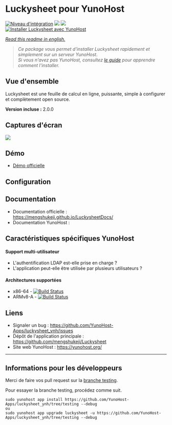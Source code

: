 # Luckysheet pour YunoHost

[![Niveau d'intégration](https://dash.yunohost.org/integration/hedgedoc.svg)](https://dash.yunohost.org/appci/app/hedgedoc) ![](https://ci-apps.yunohost.org/ci/badges/hedgedoc.status.svg) ![](https://ci-apps.yunohost.org/ci/badges/hedgedoc.maintain.svg)  
[![Installer Luckysheet avec YunoHost](https://install-app.yunohost.org/install-with-yunohost.png)](https://install-app.yunohost.org/?app=hedgedoc)

*[Read this readme in english.](./README.md)* 

> *Ce package vous permet d'installer Luckysheet rapidement et simplement sur un serveur YunoHost.  
Si vous n'avez pas YunoHost, consultez [le guide](https://yunohost.org/#/install) pour apprendre comment l'installer.*

## Vue d'ensemble
Luckysheet est une feuille de calcul en ligne, puissante, simple à configurer et complètement open source.

**Version incluse :** 2.0.0

## Captures d'écran

![](https://raw.githubusercontent.com/mengshukeji/Luckysheet/master/docs/.vuepress/public/img/LuckysheetDemo.gif)

## Démo

* [Démo officielle](https://mengshukeji.github.io/LuckysheetDemo/)

## Configuration


## Documentation

 * Documentation officielle : https://mengshukeji.github.io/LuckysheetDocs/
 * Documentation YunoHost : 

## Caractéristiques spécifiques YunoHost

#### Support multi-utilisateur

* L'authentification LDAP est-elle prise en charge ? 
* L'application peut-elle être utilisée par plusieurs utilisateurs ? 

#### Architectures supportées

* x86-64 - [![Build Status](https://ci-apps.yunohost.org/ci/logs/luckysheet%20%28Apps%29.svg)](https://ci-apps.yunohost.org/ci/apps/luckysheet/)
* ARMv8-A - [![Build Status](https://ci-apps-arm.yunohost.org/ci/logs/luckysheet%20%28Apps%29.svg)](https://ci-apps-arm.yunohost.org/ci/apps/luckysheet/)

## Liens

 * Signaler un bug : https://github.com/YunoHost-Apps/luckysheet_ynh/issues
 * Dépôt de l'application principale : https://github.com/mengshukeji/Luckysheet
 * Site web YunoHost : https://yunohost.org/

---

## Informations pour les développeurs

Merci de faire vos pull request sur la [branche testing](https://github.com/YunoHost-Apps/luckysheet_ynh/tree/testing).

Pour essayer la branche testing, procédez comme suit.
```
sudo yunohost app install https://github.com/YunoHost-Apps/luckysheet_ynh/tree/testing --debug
ou
sudo yunohost app upgrade luckysheet -u https://github.com/YunoHost-Apps/luckysheet_ynh/tree/testing --debug
```
